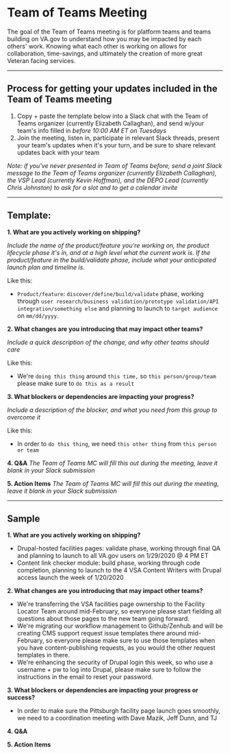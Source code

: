 # Team of Teams Meeting

The goal of the Team of Teams meeting is for platform teams and teams building on VA.gov to understand how you may be impacted by each others' work. Knowing what each other is working on allows for collaboration, time-savings, and ultimately the creation of more great Veteran facing services.

---

## Process for getting your updates included in the Team of Teams meeting
1. Copy + paste the template below into a Slack chat with the Team of Teams organizer (currently Elizabeth Callaghan), and send w/your team's info filled in *before 10:00 AM ET on Tuesdays*
1. Join the meeting, listen in, participate in relevant Slack threads, present your team's updates when it's your turn, and be sure to share relevant updates back with your team

*Note: if you've never presented in Team of Teams before, send a joint Slack message to the Team of Teams organizer (currently Elizabeth Callaghan), the VSP Lead (currently Kevin Hoffman), and the DEPO Lead (currently Chris Johnston) to ask for a slot and to get a calendar invite*

----

## Template:

**1. What are you actively working on shipping?**

*Include the name of the product/feature you're working on, the product lifecycle phase it's in, and at a high level what the current work is. If the product/feature in the build/validate phase, include what your anticipated launch plan and timeline is.*

Like this: 
- `Product/feature`: `discover/define/build/validate` phase, working through `user research/business validation/prototype validation/API integration/something else` and planning to launch to `target audience` on `mm/dd/yyyy`.

**2. What changes are you introducing that may impact other teams?**

*Include a quick description of the change, and why other teams should care*

Like this:
-  We're `doing this thing` around `this time,` so `this person/group/team` please make sure to `do this as a result`

**3. What blockers or dependencies are impacting your progress?**

*Include a description of the blocker, and what you need from this group to overcome it*

Like this:
- In order to `do this thing`, we need `this other thing` from `this person or team`

**4. Q&A**
*The Team of Teams MC will fill this out during the meeting, leave it blank in your Slack submission*

**5. Action Items**
*The Team of Teams MC will fill this out during the meeting, leave it blank in your Slack submission*

---

## Sample

**1. What are you actively working on shipping?**
- Drupal-hosted facilities pages: validate phase, working through final QA and planning to launch to all VA.gov users on 1/29/2020 @ 4 PM ET
- Content link checker module: build phase, working through code completion, planning to launch to the 4 VSA Content Writers with Drupal access launch the week of 1/20/2020

**2. What changes are you introducing that may impact other teams?**
-  We're transferring the VSA facilities page ownership to the Facility Locator Team around mid-February, so everyone please start fielding all questions about those pages to the new team going forward.
- We're migrating our workflow management to Github/Zenhub and will be creating CMS support request issue templates there around mid-February, so everyone please make sure to use those templates when you have content-publishing requests, as you would the other request templates in there.
- We're enhancing the security of Drupal login this week, so who use a username + pw to log into Drupal, please make sure to follow the instructions in the email to reset your password.

**3. What blockers or dependencies are impacting your progress or success?**
- In order to make sure the Pittsburgh facility page launch goes smoothly, we need to a coordination meeting with Dave Mazik, Jeff Dunn, and TJ

**4. Q&A**

**5. Action Items**
